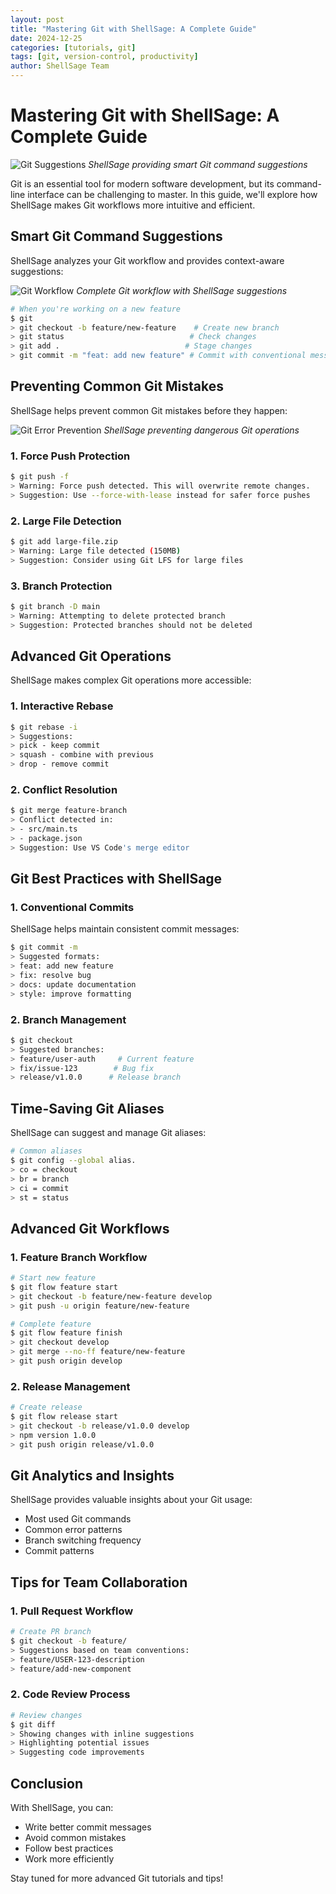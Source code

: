 ```yaml
---
layout: post
title: "Mastering Git with ShellSage: A Complete Guide"
date: 2024-12-25
categories: [tutorials, git]
tags: [git, version-control, productivity]
author: ShellSage Team
---
```


# Mastering Git with ShellSage: A Complete Guide

![Git Suggestions](/assets/images/blog/git-suggestions.gif)
*ShellSage providing smart Git command suggestions*

Git is an essential tool for modern software development, but its command-line interface can be challenging to master. In this guide, we'll explore how ShellSage makes Git workflows more intuitive and efficient.

## Smart Git Command Suggestions

ShellSage analyzes your Git workflow and provides context-aware suggestions:

![Git Workflow](/assets/images/blog/git-commit-flow.gif)
*Complete Git workflow with ShellSage suggestions*

```bash
# When you're working on a new feature
$ git
> git checkout -b feature/new-feature    # Create new branch
> git status                            # Check changes
> git add .                            # Stage changes
> git commit -m "feat: add new feature" # Commit with conventional message
```

## Preventing Common Git Mistakes

ShellSage helps prevent common Git mistakes before they happen:

![Git Error Prevention](/assets/images/blog/git-error-prevention.gif)
*ShellSage preventing dangerous Git operations*

### 1. Force Push Protection
```bash
$ git push -f
> Warning: Force push detected. This will overwrite remote changes.
> Suggestion: Use --force-with-lease instead for safer force pushes
```

### 2. Large File Detection
```bash
$ git add large-file.zip
> Warning: Large file detected (150MB)
> Suggestion: Consider using Git LFS for large files
```

### 3. Branch Protection
```bash
$ git branch -D main
> Warning: Attempting to delete protected branch
> Suggestion: Protected branches should not be deleted
```

## Advanced Git Operations

ShellSage makes complex Git operations more accessible:

### 1. Interactive Rebase
```bash
$ git rebase -i
> Suggestions:
> pick - keep commit
> squash - combine with previous
> drop - remove commit
```

### 2. Conflict Resolution
```bash
$ git merge feature-branch
> Conflict detected in:
> - src/main.ts
> - package.json
> Suggestion: Use VS Code's merge editor
```

## Git Best Practices with ShellSage

### 1. Conventional Commits
ShellSage helps maintain consistent commit messages:

```bash
$ git commit -m
> Suggested formats:
> feat: add new feature
> fix: resolve bug
> docs: update documentation
> style: improve formatting
```

### 2. Branch Management
```bash
$ git checkout
> Suggested branches:
> feature/user-auth     # Current feature
> fix/issue-123        # Bug fix
> release/v1.0.0      # Release branch
```

## Time-Saving Git Aliases

ShellSage can suggest and manage Git aliases:

```bash
# Common aliases
$ git config --global alias.
> co = checkout
> br = branch
> ci = commit
> st = status
```

## Advanced Git Workflows

### 1. Feature Branch Workflow
```bash
# Start new feature
$ git flow feature start
> git checkout -b feature/new-feature develop
> git push -u origin feature/new-feature

# Complete feature
$ git flow feature finish
> git checkout develop
> git merge --no-ff feature/new-feature
> git push origin develop
```

### 2. Release Management
```bash
# Create release
$ git flow release start
> git checkout -b release/v1.0.0 develop
> npm version 1.0.0
> git push origin release/v1.0.0
```

## Git Analytics and Insights

ShellSage provides valuable insights about your Git usage:

- Most used Git commands
- Common error patterns
- Branch switching frequency
- Commit patterns

## Tips for Team Collaboration

### 1. Pull Request Workflow
```bash
# Create PR branch
$ git checkout -b feature/
> Suggestions based on team conventions:
> feature/USER-123-description
> feature/add-new-component
```

### 2. Code Review Process
```bash
# Review changes
$ git diff
> Showing changes with inline suggestions
> Highlighting potential issues
> Suggesting code improvements
```

## Conclusion

With ShellSage, you can:
- Write better commit messages
- Avoid common mistakes
- Follow best practices
- Work more efficiently

Stay tuned for more advanced Git tutorials and tips!

